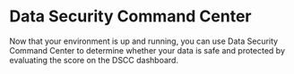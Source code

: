 # Data Security Command Center

Now that your environment is up and running, you can use Data Security Command Center to determine whether your data is safe and protected by evaluating the score on the DSCC dashboard. 
